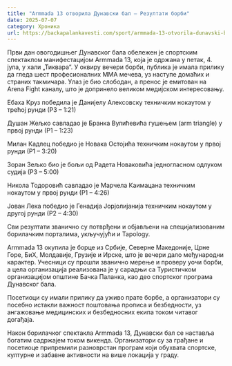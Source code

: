 ```yaml
---
title: "Armmada 13 отворила Дунавски бал – Резултати борби"
date: 2025-07-07
category: Хроника
url: https://backapalankavesti.com/sport/armmada-13-otvorila-dunavski-bal-rezultati-borbi/
---
```


Први дан овогодишњег Дунавског бала обележен је спортским спектаклом манифестацијом Armmada 13, која је одржана у петак, 4. јула, у хали „Тиквара“. У оквиру вечери борби, публика је имала прилику да гледа шест професионалних ММА мечева, уз наступе домаћих и страних такмичара. Улаз је био слободан, а пренос је емитован на Arena Fight каналу, што је допринело великом медијском интересовању.

Ебаха Круз победила је Данијелу Алексовску техничким нокаутом у трећој рунди (Р3 – 1:21)

Душан Жељко савладао је Бранка Вулићевића гушењем (arm triangle) у првој рунди (Р1 – 1:23)

Милан Кадлец победио је Новака Остојића техничким нокаутом у првој рунди (Р1 – 3:20)

Зоран Зељко био је бољи од Радета Новаковића једногласном одлуком судија (Р3 – 5:00)

Никола Тодоровић савладао је Марчела Каимацана техничким нокаутом у првој рунди (Р1 – 4:26)

Јован Лека победио је Генадија Јорјолијанија техничким нокаутом у другој рунди (Р2 – 4:30)

Сви резултати званично су потврђени и објављени на специјализованим борилачким порталима, укључујући и Tapology.

Armmada 13 окупила је борце из Србије, Северне Македоније, Црне Горе, БиХ, Молдавије, Грузије и Ирске, што је вечери дало међународни карактер. Учесници су прошли званично мерење и проверу уочи борби, а цела организација реализована је у сарадњи са Туристичком организацијом општине Бачка Паланка, као део спортског програма Дунавског бала.

Посетиоци су имали прилику да уживо прате борбе, а организатори су посебно истакли важност поштовања прописа и безбедности, уз ангажовање медицинских и безбедносних екипа током читавог догађаја.

Након борилачког спектакла Armmada 13, Дунавски бал се наставља богатим садржајем током викенда. Организатори су за грађане и посетиоце припремили разноврстан програм који обухвата спортске, културне и забавне активности на више локација у граду.
